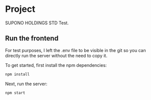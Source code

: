 # Project

SUPONO HOLDINGS STD Test.

## Run the frontend

For test purposes, I left the .env file to be visible in the git so you can directly run the server without the need to copy it.

To get started, first install the npm dependencies:

```bash
npm install
```

Next, run the server:

```bash
npm start
```